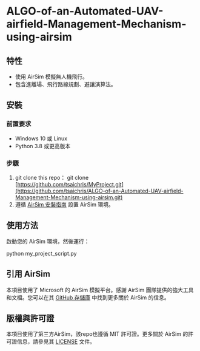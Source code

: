 # ALGO-of-an-Automated-UAV-airfield-Management-Mechanism-using-airsim

## 特性

- 使用 AirSim 模擬無人機飛行。
- 包含進離場、飛行路線規劃、避讓演算法。

## 安裝

### 前置要求

- Windows 10 或 Linux
- Python 3.8 或更高版本

### 步驟

1. git clone this repo：
git clone [https://github.com/tsaichris/MyProject.git](https://github.com/tsaichris/ALGO-of-an-Automated-UAV-airfield-Management-Mechanism-using-airsim.git)
2. 遵循 [AirSim 安裝指南](https://github.com/Microsoft/AirSim) 設置 AirSim 環境。

## 使用方法

啟動您的 AirSim 環境，然後運行：

python my_project_script.py

## 引用 AirSim

本項目使用了 Microsoft 的 AirSim 模擬平台。感謝 AirSim 團隊提供的強大工具和文檔。您可以在其 [GitHub 存儲庫](https://github.com/Microsoft/AirSim) 中找到更多關於 AirSim 的信息。


## 版權與許可證
本項目使用了第三方AirSim，該repo也遵循 MIT 許可證。更多關於 AirSim 的許可證信息，請參見其 [LICENSE](https://github.com/Microsoft/AirSim/blob/master/LICENSE) 文件。
